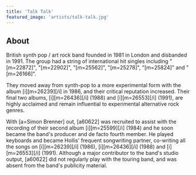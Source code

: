 ```yaml
---
title: 'Talk Talk'
featured_image: 'artists/talk-talk.jpg'
---
```


## About

British synth pop / art rock band founded in 1981 in London and disbanded in 1991. The group had a string of international hit singles including "[m=22872]", "[m=22902]", "[m=25562]", "[m=25278]", "[m=25824]" and "[m=26166]".

They moved away from synth-pop to a more experimental form with the album [i][m=26239][/i] in 1986, and their critical reputation increased. 
Their final two albums, [i][m=26436][/i] (1988) and [i][m=26553][/i] (1991), are highly acclaimed and remain influential to experimental alternative rock genres.

With [a=Simon Brenner] out, [a60622] was recruited to assist with the recording of their second album [i][m=25599][/i] (1984) and he soon became the band's producer and de facto fourth member. He played keyboards and became Hollis' frequent songwriting partner, co-writing all the songs on [i][m=26239][/i] (1986), [i][m=26436][/i] (1988) and [i][m=26553][/i] (1991). Although a major contributor to the band's studio output, [a60622] did not regularly play with the touring band, and was absent from the band's publicity material.
